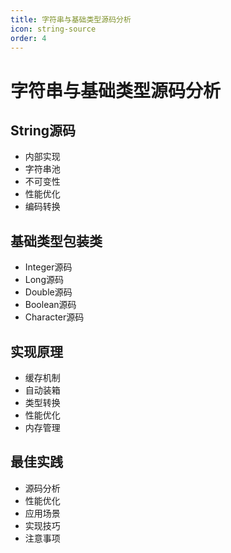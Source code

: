 ```yaml
---
title: 字符串与基础类型源码分析
icon: string-source
order: 4
---
```


# 字符串与基础类型源码分析

## String源码
- 内部实现
- 字符串池
- 不可变性
- 性能优化
- 编码转换

## 基础类型包装类
- Integer源码
- Long源码
- Double源码
- Boolean源码
- Character源码

## 实现原理
- 缓存机制
- 自动装箱
- 类型转换
- 性能优化
- 内存管理

## 最佳实践
- 源码分析
- 性能优化
- 应用场景
- 实现技巧
- 注意事项
